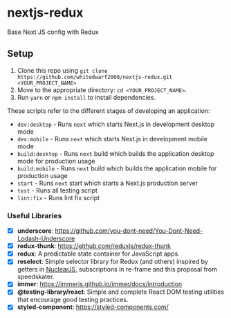# nextjs-redux

Base Next JS config with Redux

## Setup

1. Clone this repo using `git clone https://github.com/whitedwarf2000/nextjs-redux.git <YOUR_PROJECT_NAME>`
2. Move to the appropriate directory: `cd <YOUR_PROJECT_NAME>`.
3. Run `yarn` or `npm install` to install dependencies.

These scripts refer to the different stages of developing an application:

- `dev:desktop` - Runs `next` which starts Next.js in development desktop mode
- `dev:mobile` - Runs `next` which starts Next.js in development mobile mode
- `build:desktop` - Runs `next` build which builds the application desktop mode for production usage
- `build:mobile` - Runs `next` build which builds the application mobile for production usage
- `start` - Runs `next` start which starts a Next.js production server
- `test` - Runs all testing script
- `lint:fix` - Runs lint fix script

### Useful Libraries

- [x] **underscore**: https://github.com/you-dont-need/You-Dont-Need-Lodash-Underscore
- [x] **redux-thunk**:  https://github.com/reduxjs/redux-thunk
- [x] **redux**: A predictable state container for JavaScript apps.
- [x] **reselect**: Simple selector library for Redux (and others) inspired by getters in [NuclearJS](https://optimizely.github.io/nuclear-js/), subscriptions in re-frame and this proposal from speedskater.
- [x] **immer**: https://immerjs.github.io/immer/docs/introduction
- [x] **@testing-library/react**: Simple and complete React DOM testing utilities that encourage good testing practices.
- [x] **styled-component**: https://styled-components.com/
